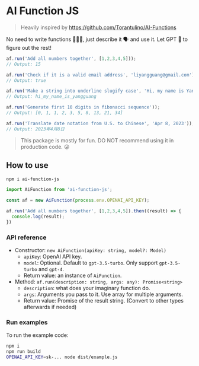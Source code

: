 # AI Function JS

> Heavily inspired by https://github.com/Torantulino/AI-Functions

No need to write functions 👨🏻‍💻, just describe it 🗣 and use it. Let GPT 🤖 to figure out the rest!

```js
af.run('Add all numbers together', [1,2,3,4,5]));
// Output: 15

af.run('Check if it is a valid email address', 'liyangguang@gmail.com'));
// Output: true

af.run('Make a string into underline slugify case', 'Hi, my name is Yangguang'));
// Output: hi_my_name_is_yangguang

af.run('Generate first 10 digits in fibonacci sequence'));
// Output: [0, 1, 1, 2, 3, 5, 8, 13, 21, 34]

af.run('Translate date notation from U.S. to Chinese', 'Apr 8, 2023'));
// Output: 2023年4月8日
```

> This package is mostly for fun. DO NOT recommend using it in production code. 😜

## How to use

```bash
npm i ai-function-js
```

```js
import AiFunction from 'ai-function-js';

const af = new AiFunction(process.env.OPENAI_API_KEY);

af.run('Add all numbers together', [1,2,3,4,5]).then((result) => {
  console.log(result);
})
```

### API reference

- Constructor: `new AiFunction(apiKey: string, model?: Model)`
  - `apiKey`: OpenAI API key.
  - `model`: Optional. Default to `gpt-3.5-turbo`. Only support `gpt-3.5-turbo` and `gpt-4`.
  - Return value: an instance of `AiFunction`.
- Method: `af.run(description: string, args: any): Promise<string>`
  - `description`: what does your imaginary function do.
  - `args`: Arguments you pass to it. Use array for multiple arguments.
  - Return value: Promise of the result string. (Convert to other types afterwards if needed)

### Run examples

To run the example code:

```bash
npm i
npm run build
OPENAI_API_KEY=sk-... node dist/example.js
```
